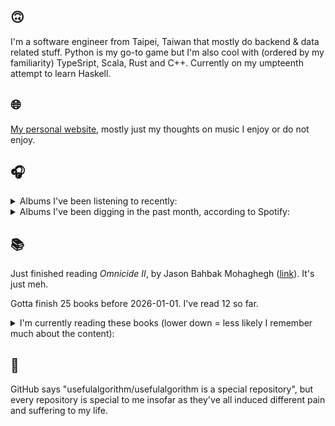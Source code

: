 ## 🙃

I'm a software engineer from Taipei, Taiwan that mostly do backend & data related stuff. Python is my go-to game but I'm also cool with (ordered by my familiarity) TypeSript, Scala, Rust and C++. Currently on my umpteenth attempt to learn Haskell.

## 🌐

[My personal website](https://usefulalgorithm.github.io/), mostly just my thoughts on music I enjoy or do not enjoy.

## 🎧

<details>
<summary>Albums I've been listening to recently:</summary>

- _Axe To Fall_, by Converge
- _人工島_, by 電球
- _第五作品集『無題』_, by downy
- _Muzak for the Encouragement of Unproductivity_, by Jasmine Guffond
- _Flesh Bill Clinton Humanoid Skeleton_, by Dealers of God
- _Anthems To The Welkin At Dusk_, by Emperor
- _Hard Sell_, by Giulio Erasmus, The End of the Worm

</details>

<details>
<summary>Albums I've been digging in the past month, according to Spotify:</summary>

- _Diamond Eyes_, by Deftones
- _Let God Sort Em Out_, by Clipse, Pusha T, Malice
- _こわさについて／窓_, by 電球
- _臺北人文地景_, by COLD DEW
- _Tranzkript 1_, by Actress
- _Shards_, by Tim Hecker
- _Trax for the Year 3g$$$_, by Kareem
- _Basictonalvocabulary_, by Surgeon
- _集合_, by 電球
- _人工島_, by 電球
- _Landscape from Memory_, by Rival Consoles
- _animal body_, by Haisuinonasa
- _Hymnal_, by Lyra Pramuk
- _hexed!_, by aya
- _Cadejos + Those Who Pass Between Fleeting Words (Remastered 2025)_, by Mamaleek

</details>

## 📚

Just finished reading _Omnicide II_, by Jason Bahbak Mohaghegh ([link](https://hardcover.app/books/omnicide-ii)). It's just meh.

Gotta finish 25 books before 2026-01-01. I've read 12 so far.

<details>
<summary>I'm currently reading these books (lower down = less likely I remember much about the content):</summary>

- _The Hall of Uselessness: Collected Essays_, by Simon Leys ([link](https://hardcover.app/books/the-hall-of-uselessness))
- _The Absence of Myth: Writings on Surrealism_, by Georges Bataille, Michael   Richardson ([link](https://hardcover.app/books/the-absence-of-myth-writings-on-surrealism))
- _Genesis and Trace: Derrida Reading Husserl and Heidegger_, by Paola Marrati, Simon Sparks ([link](https://hardcover.app/books/genesis-and-trace))
- _Philosophical Chemistry: Genealogy of a Scientific Field_, by Manuel DeLanda ([link](https://hardcover.app/books/philosophical-chemistry))
- _Political Categories: Thinking Beyond Concepts_, by Michael Marder ([link](https://hardcover.app/books/political-categories))
- _Regeneration_, by Pat Barker ([link](https://hardcover.app/books/regeneration-1991))
- _K-punk_, by Mark Fisher ([link](https://hardcover.app/books/k-punk-2018))
- _A Biography of Ordinary Man: On Authorities and Minorities_, by François Laruelle, Jessie Hock, and friends ([link](https://hardcover.app/books/a-biography-of-ordinary-man))
- _A Short History of Decay_, by Emil M. Cioran, Richard Howard ([link](https://hardcover.app/books/a-short-history-of-decay))
- _Anti-Oedipus_, by Gilles Deleuze, Félix Guattari ([link](https://hardcover.app/books/anti-oedipus))
- _A Thousand Plateaus_, by Gilles Deleuze, Félix Guattari ([link](https://hardcover.app/books/a-thousand-plateaus))

</details>

## 💬

GitHub says "usefulalgorithm/usefulalgorithm is a special repository", but every repository is special to me insofar as they've all induced different pain and suffering to my life.